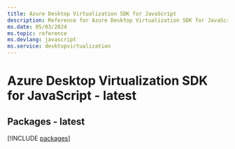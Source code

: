 ```yaml
---
title: Azure Desktop Virtualization SDK for JavaScript
description: Reference for Azure Desktop Virtualization SDK for JavaScript
ms.date: 05/03/2024
ms.topic: reference
ms.devlang: javascript
ms.service: desktopvirtualization
---
```

# Azure Desktop Virtualization SDK for JavaScript - latest
## Packages - latest
[!INCLUDE [packages](desktop-virtualization-index.md)]